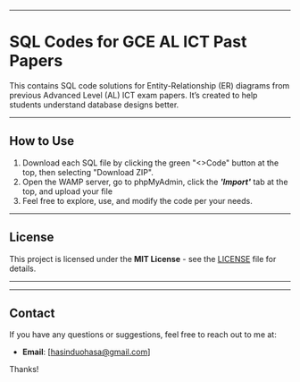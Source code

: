 

---

# SQL Codes for GCE AL ICT Past Papers

This contains SQL code solutions for Entity-Relationship (ER) diagrams from previous Advanced Level (AL) ICT exam papers. It’s created to help students understand database designs better.

---

## How to Use

1. Download each SQL file by clicking the green "<>Code" button at the top, then selecting "Download ZIP".
2. Open the WAMP server, go to phpMyAdmin, click the ***'Import'*** tab at the top, and upload your file 
3. Feel free to explore, use, and modify the code per your needs.

---

## License

This project is licensed under the **MIT License** - see the [LICENSE](LICENSE) file for details.

---
---

## Contact

If you have any questions or suggestions, feel free to reach out to me at:

- **Email**: [hasinduohasa@gmail.com]

Thanks!
